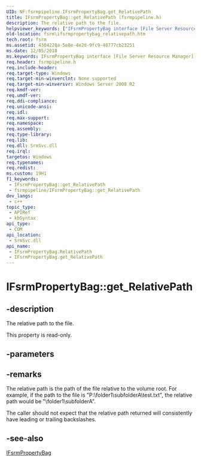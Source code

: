 ```yaml
---
UID: NF:fsrmpipeline.IFsrmPropertyBag.get_RelativePath
title: IFsrmPropertyBag::get_RelativePath (fsrmpipeline.h)
description: The relative path to the file.
helpviewer_keywords: ["IFsrmPropertyBag interface [File Server Resource Manager]","RelativePath property","IFsrmPropertyBag.RelativePath","IFsrmPropertyBag.get_RelativePath","IFsrmPropertyBag::RelativePath","IFsrmPropertyBag::get_RelativePath","RelativePath property [File Server Resource Manager]","RelativePath property [File Server Resource Manager]","IFsrmPropertyBag interface","fs.ifsrmpropertybag_relativepath","fsrm.ifsrmpropertybag_relativepath","fsrmpipeline/IFsrmPropertyBag::RelativePath","fsrmpipeline/IFsrmPropertyBag::get_RelativePath","get_RelativePath"]
old-location: fsrm\ifsrmpropertybag_relativepath.htm
tech.root: fsrm
ms.assetid: 4304228a-5e8e-4e2d-9fc9-48777cb23251
ms.date: 12/05/2018
ms.keywords: IFsrmPropertyBag interface [File Server Resource Manager],RelativePath property, IFsrmPropertyBag.RelativePath, IFsrmPropertyBag.get_RelativePath, IFsrmPropertyBag::RelativePath, IFsrmPropertyBag::get_RelativePath, RelativePath property [File Server Resource Manager], RelativePath property [File Server Resource Manager],IFsrmPropertyBag interface, fs.ifsrmpropertybag_relativepath, fsrm.ifsrmpropertybag_relativepath, fsrmpipeline/IFsrmPropertyBag::RelativePath, fsrmpipeline/IFsrmPropertyBag::get_RelativePath, get_RelativePath
req.header: fsrmpipeline.h
req.include-header: 
req.target-type: Windows
req.target-min-winverclnt: None supported
req.target-min-winversvr: Windows Server 2008 R2
req.kmdf-ver: 
req.umdf-ver: 
req.ddi-compliance: 
req.unicode-ansi: 
req.idl: 
req.max-support: 
req.namespace: 
req.assembly: 
req.type-library: 
req.lib: 
req.dll: SrmSvc.dll
req.irql: 
targetos: Windows
req.typenames: 
req.redist: 
ms.custom: 19H1
f1_keywords:
 - IFsrmPropertyBag::get_RelativePath
 - fsrmpipeline/IFsrmPropertyBag::get_RelativePath
dev_langs:
 - c++
topic_type:
 - APIRef
 - kbSyntax
api_type:
 - COM
api_location:
 - SrmSvc.dll
api_name:
 - IFsrmPropertyBag.RelativePath
 - IFsrmPropertyBag.get_RelativePath
---
```


# IFsrmPropertyBag::get_RelativePath


## -description

The relative path to the file.

This property is read-only.

## -parameters

## -remarks

The relative path is the path of the file relative to the volume root.  For example, if the path to the file is "P:\folder1\subfolderA\test.txt", the relative path would be "\folder1\subfolderA".

The caller should not expect that the relative path returned will consistently have leading or trailing backslashes.

## -see-also

<a href="https://docs.microsoft.com/previous-versions/windows/desktop/api/fsrmpipeline/nn-fsrmpipeline-ifsrmpropertybag">IFsrmPropertyBag</a>

